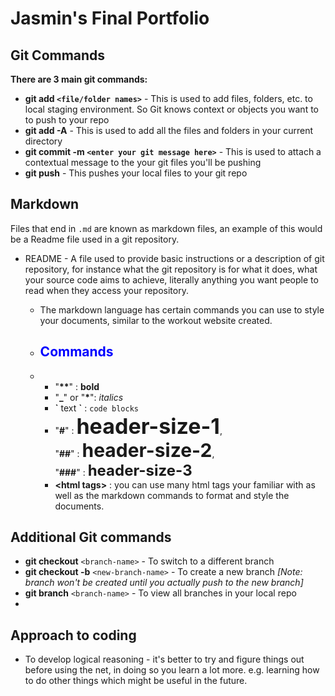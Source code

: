 # Jasmin's Final Portfolio

## Git Commands
<b>There are 3 main git commands:</b>

* **git add `<file/folder names>`** - This is used to add files, folders, etc. to local staging environment. So Git knows context or objects you want to to push to your repo
* **git add -A** - This is used to add all the files and folders in your current directory
* **git commit -m `<enter your git message here>`** - This is used to attach a contextual message to the your git files you'll be pushing
* **git push** - This pushes your local files to your git repo

## Markdown

Files that end in `.md` are known as markdown files, an example of this would be a Readme file used in a git repository. 
- README - A file used to provide basic instructions or a description of git repository, for instance what the git repository is for what it does, what your source code  aims to achieve, literally anything you want people to read when they access your repository. 
  - The markdown language has certain commands you can use to style your documents, similar to the workout website created.
  
  - <h2 style="color:blue">Commands</h2>
  - 
    - "**\*\***" : **bold**
    - "**_**" or "**\***": _italics_
    - **\`** text **\`** : `code blocks`
    - "**\#**" : <b style="font-size:34px">header-size-1</b>,<br>"**\#\#**" : <b style="font-size:30px">header-size-2</b>,<br>"**\#\#\#**" : <b style="font-size:24px">header-size-3</b>
    - **\<html tags\>** : you can use many html tags your familiar with as well as the markdown commands to format and style the documents.

## Additional Git commands

- **git checkout** `<branch-name>` - To switch to a different branch
- **git checkout -b** `<new-branch-name>` - To create a new branch _[Note: branch won't be created until you actually push to the new branch]_
- **git branch** `<branch-name>` - To view all branches in your local repo
- 

## Approach to coding
- To develop logical reasoning - it's better to try and figure things out before using the net, in doing so you learn a lot more. e.g. learning how to do other things which might be useful in the future.
